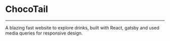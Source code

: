# ChocoTail
---

A blazing fast website to explore drinks, built with React, gatsby and used media queries for responsive design.

